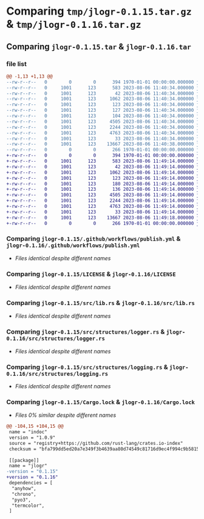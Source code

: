 # Comparing `tmp/jlogr-0.1.15.tar.gz` & `tmp/jlogr-0.1.16.tar.gz`

## Comparing `jlogr-0.1.15.tar` & `jlogr-0.1.16.tar`

### file list

```diff
@@ -1,13 +1,13 @@
--rw-r--r--   0        0        0      394 1970-01-01 00:00:00.000000 jlogr-0.1.15/Cargo.toml
--rw-r--r--   0     1001      123      583 2023-08-06 11:40:34.000000 jlogr-0.1.15/.github/workflows/publish.yml
--rw-r--r--   0     1001      123       42 2023-08-06 11:40:34.000000 jlogr-0.1.15/.gitignore
--rw-r--r--   0     1001      123     1062 2023-08-06 11:40:34.000000 jlogr-0.1.15/LICENSE
--rw-r--r--   0     1001      123      123 2023-08-06 11:40:34.000000 jlogr-0.1.15/README.md
--rw-r--r--   0     1001      123      127 2023-08-06 11:40:34.000000 jlogr-0.1.15/pyproject.toml
--rw-r--r--   0     1001      123      104 2023-08-06 11:40:34.000000 jlogr-0.1.15/python/jlogr/__init__.py
--rw-r--r--   0     1001      123     4505 2023-08-06 11:40:34.000000 jlogr-0.1.15/src/lib.rs
--rw-r--r--   0     1001      123     2244 2023-08-06 11:40:34.000000 jlogr-0.1.15/src/structures/logger.rs
--rw-r--r--   0     1001      123     4763 2023-08-06 11:40:34.000000 jlogr-0.1.15/src/structures/logging.rs
--rw-r--r--   0     1001      123       33 2023-08-06 11:40:34.000000 jlogr-0.1.15/src/structures/mod.rs
--rw-r--r--   0     1001      123    13667 2023-08-06 11:40:38.000000 jlogr-0.1.15/Cargo.lock
--rw-r--r--   0        0        0      266 1970-01-01 00:00:00.000000 jlogr-0.1.15/PKG-INFO
+-rw-r--r--   0        0        0      394 1970-01-01 00:00:00.000000 jlogr-0.1.16/Cargo.toml
+-rw-r--r--   0     1001      123      583 2023-08-06 11:49:14.000000 jlogr-0.1.16/.github/workflows/publish.yml
+-rw-r--r--   0     1001      123       42 2023-08-06 11:49:14.000000 jlogr-0.1.16/.gitignore
+-rw-r--r--   0     1001      123     1062 2023-08-06 11:49:14.000000 jlogr-0.1.16/LICENSE
+-rw-r--r--   0     1001      123      123 2023-08-06 11:49:14.000000 jlogr-0.1.16/README.md
+-rw-r--r--   0     1001      123      180 2023-08-06 11:49:14.000000 jlogr-0.1.16/pyproject.toml
+-rw-r--r--   0     1001      123      136 2023-08-06 11:49:14.000000 jlogr-0.1.16/python/jlogr/__init__.py
+-rw-r--r--   0     1001      123     4505 2023-08-06 11:49:14.000000 jlogr-0.1.16/src/lib.rs
+-rw-r--r--   0     1001      123     2244 2023-08-06 11:49:14.000000 jlogr-0.1.16/src/structures/logger.rs
+-rw-r--r--   0     1001      123     4763 2023-08-06 11:49:14.000000 jlogr-0.1.16/src/structures/logging.rs
+-rw-r--r--   0     1001      123       33 2023-08-06 11:49:14.000000 jlogr-0.1.16/src/structures/mod.rs
+-rw-r--r--   0     1001      123    13667 2023-08-06 11:49:18.000000 jlogr-0.1.16/Cargo.lock
+-rw-r--r--   0        0        0      266 1970-01-01 00:00:00.000000 jlogr-0.1.16/PKG-INFO
```

### Comparing `jlogr-0.1.15/.github/workflows/publish.yml` & `jlogr-0.1.16/.github/workflows/publish.yml`

 * *Files identical despite different names*

### Comparing `jlogr-0.1.15/LICENSE` & `jlogr-0.1.16/LICENSE`

 * *Files identical despite different names*

### Comparing `jlogr-0.1.15/src/lib.rs` & `jlogr-0.1.16/src/lib.rs`

 * *Files identical despite different names*

### Comparing `jlogr-0.1.15/src/structures/logger.rs` & `jlogr-0.1.16/src/structures/logger.rs`

 * *Files identical despite different names*

### Comparing `jlogr-0.1.15/src/structures/logging.rs` & `jlogr-0.1.16/src/structures/logging.rs`

 * *Files identical despite different names*

### Comparing `jlogr-0.1.15/Cargo.lock` & `jlogr-0.1.16/Cargo.lock`

 * *Files 0% similar despite different names*

```diff
@@ -104,15 +104,15 @@
 name = "indoc"
 version = "1.0.9"
 source = "registry+https://github.com/rust-lang/crates.io-index"
 checksum = "bfa799dd5ed20a7e349f3b4639aa80d74549c81716d9ec4f994c9b5815598306"
 
 [[package]]
 name = "jlogr"
-version = "0.1.15"
+version = "0.1.16"
 dependencies = [
  "anyhow",
  "chrono",
  "pyo3",
  "termcolor",
 ]
```

